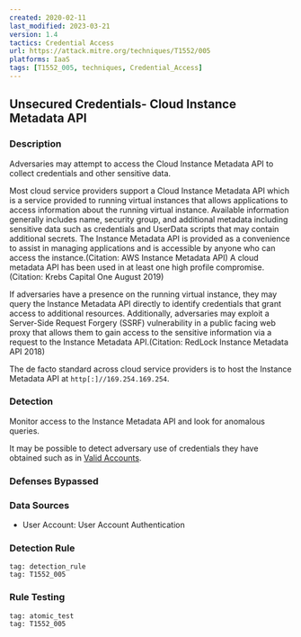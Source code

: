 ```yaml
---
created: 2020-02-11
last_modified: 2023-03-21
version: 1.4
tactics: Credential Access
url: https://attack.mitre.org/techniques/T1552/005
platforms: IaaS
tags: [T1552_005, techniques, Credential_Access]
---
```


## Unsecured Credentials- Cloud Instance Metadata API

### Description

Adversaries may attempt to access the Cloud Instance Metadata API to collect credentials and other sensitive data.

Most cloud service providers support a Cloud Instance Metadata API which is a service provided to running virtual instances that allows applications to access information about the running virtual instance. Available information generally includes name, security group, and additional metadata including sensitive data such as credentials and UserData scripts that may contain additional secrets. The Instance Metadata API is provided as a convenience to assist in managing applications and is accessible by anyone who can access the instance.(Citation: AWS Instance Metadata API) A cloud metadata API has been used in at least one high profile compromise.(Citation: Krebs Capital One August 2019)

If adversaries have a presence on the running virtual instance, they may query the Instance Metadata API directly to identify credentials that grant access to additional resources. Additionally, adversaries may exploit a Server-Side Request Forgery (SSRF) vulnerability in a public facing web proxy that allows them to gain access to the sensitive information via a request to the Instance Metadata API.(Citation: RedLock Instance Metadata API 2018)

The de facto standard across cloud service providers is to host the Instance Metadata API at <code>http[:]//169.254.169.254</code>.


### Detection

Monitor access to the Instance Metadata API and look for anomalous queries.

It may be possible to detect adversary use of credentials they have obtained such as in [Valid Accounts](https://attack.mitre.org/techniques/T1078).

### Defenses Bypassed



### Data Sources

  - User Account: User Account Authentication
### Detection Rule

```query
tag: detection_rule
tag: T1552_005
```

### Rule Testing

```query
tag: atomic_test
tag: T1552_005
```

